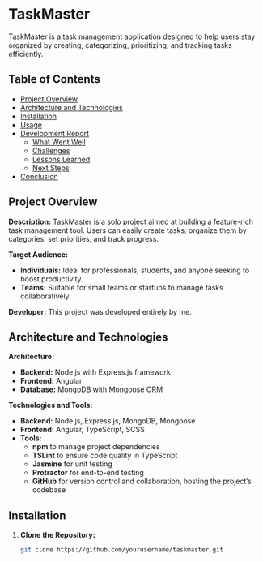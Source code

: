 # TaskMaster

TaskMaster is a task management application designed to help users stay organized by creating, categorizing, prioritizing, and tracking tasks efficiently.

## Table of Contents

- [Project Overview](#project-overview)
- [Architecture and Technologies](#architecture-and-technologies)
- [Installation](#installation)
- [Usage](#usage)
- [Development Report](#development-report)
  - [What Went Well](#what-went-well)
  - [Challenges](#challenges)
  - [Lessons Learned](#lessons-learned)
  - [Next Steps](#next-steps)
- [Conclusion](#conclusion)

## Project Overview

**Description:**
TaskMaster is a solo project aimed at building a feature-rich task management tool. Users can easily create tasks, organize them by categories, set priorities, and track progress.

**Target Audience:**
- **Individuals:** Ideal for professionals, students, and anyone seeking to boost productivity.
- **Teams:** Suitable for small teams or startups to manage tasks collaboratively.

**Developer:**
This project was developed entirely by me.

## Architecture and Technologies

**Architecture:**
- **Backend:** Node.js with Express.js framework
- **Frontend:** Angular
- **Database:** MongoDB with Mongoose ORM

**Technologies and Tools:**
- **Backend:** Node.js, Express.js, MongoDB, Mongoose
- **Frontend:** Angular, TypeScript, SCSS
- **Tools:** 
  - **npm** to manage project dependencies
  - **TSLint** to ensure code quality in TypeScript
  - **Jasmine** for unit testing
  - **Protractor** for end-to-end testing
  - **GitHub** for version control and collaboration, hosting the project’s codebase

## Installation

1. **Clone the Repository:**
   ```bash
   git clone https://github.com/yourusername/taskmaster.git
